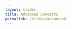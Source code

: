 ```yaml
---
layout: slides
title: Advanced Concepts
permalink: /slides/advanced/
---
```


<section data-markdown data-separator="^\n---\n$" data-separator-vertical="^\n--\n$">
<script type="text/template">

## Bonsai
![Bonsai](../../assets/images/bonsai-circle.svg)

[bonsai-rx.org](http://bonsai-rx.org)

### Advanced Concepts

---

### Higher-Order Operators

![Concatenate video files using first order operators](../../assets/images/concatfile-firstorder.svg)

--

###### Enumerate Files

![Enumerate all file names in a folder](../../assets/images/concatfile-enumeratefiles.svg)

--

###### Window Workflow

![Create sequences of frames from file names](../../assets/images/concatfile-window.svg)

--

###### Concat

![Combine all sequences of frames into a single sequence](../../assets/images/concatfile-combine.svg)

---

###### Buffer

![Buffer](../../assets/images/buffer.svg)

---

###### TriggeredBuffer

![TriggeredBuffer](../../assets/images/triggeredbuffer.svg)

---

###### Window

![Window](../../assets/images/window.svg)

---

###### TriggeredWindow

![TriggeredWindow](../../assets/images/triggeredwindow.svg)

---

<!-- .element: data-transition="default none" -->
###### Transform

![Transform](../../assets/images/transform.svg)

--

<!-- .element: data-transition="none default" -->
###### Select

![Select](../../assets/images/select.svg)

---

###### SelectMany

![SelectMany](../../assets/images/selectmany.svg)

---

### Representing discrete states

**State**
<!-- .element: class="fragment" data-fragment-index="1" style="display: inline-block; vertical-align: middle;" -->

<small>"the particular condition that someone or something is in at a specific time"</small>
<!-- .element: class="fragment" data-fragment-index="1" style="display: inline-block; vertical-align: middle;" -->
<small>"a physical condition as regards internal or molecular form or structure"</small>
<!-- .element: class="fragment" data-fragment-index="2" style="display: inline-block; vertical-align: middle;" -->

**Event**
<!-- .element: class="fragment" data-fragment-index="3" style="display: inline-block; vertical-align: middle;" -->

<small>"a thing that happens or takes place, especially one of importance"</small>
<!-- .element: class="fragment" data-fragment-index="3" style="display: inline-block; vertical-align: middle;" -->
<small>"a single occurrence of a process, e.g. the ionization of one atom"</small>
<!-- .element: class="fragment" data-fragment-index="4" style="display: inline-block; vertical-align: middle;" -->

<small>source: <a href="https://en.oxforddictionaries.com/">Oxford English Living Dictionaries</a></small>
<!-- .element: class="fragment" data-fragment-index="1" style="display: inline-block; position: absolute; right: 0px;" -->

--

#### Working Definition

**State** → Extended

**Event** → Punctate

---

<!-- .element: data-transition="default none" -->
![TriggeredWindow](../../assets/images/triggeredwindow-states-hidden.svg)

--

<!-- .element: data-transition="none default" -->
![TriggeredWindow](../../assets/images/triggeredwindow-states.svg)

---

<!-- .element: data-transition="default none" -->
![SelectMany](../../assets/images/selectmany-events-hidden.svg)

--

<!-- .element: data-transition="none none" -->
![SelectMany](../../assets/images/selectmany-events-in.svg)

--

<!-- .element: data-transition="none none" -->
![SelectMany](../../assets/images/selectmany-states.svg)

--

<!-- .element: data-transition="none default" -->
![SelectMany](../../assets/images/selectmany-events-out.svg)

---

### Sharing observable sequences

![Branching](../../assets/images/branching-simple.svg)
<!-- .element: style="display: inline-block; vertical-align: top;" -->
![Subjects (Publish)](../../assets/images/subjects-publish-simple.svg)
<!-- .element: class="fragment" style="display: inline-block; vertical-align: top; padding-left: 120px;" -->

--

### Sharing observable sequences

![Publish](../../assets/images/publish.svg)
<!-- .element: style="display: inline-block; vertical-align: top;" -->
![Replay](../../assets/images/replay.svg)
<!-- .element: class="fragment" style="display: inline-block; vertical-align: top; padding-left: 40px;" -->

--

### Sharing observable sequences

![Subjects (Publish)](../../assets/images/subjects-publish.svg)
<!-- .element: style="display: inline-block; vertical-align: top; padding-left: 120px;" -->
![Subjects (Replay)](../../assets/images/subjects-replay.svg)
<!-- .element: class="fragment" style="display: inline-block; vertical-align: top; padding-left: 120px;" -->

</script>
</section>